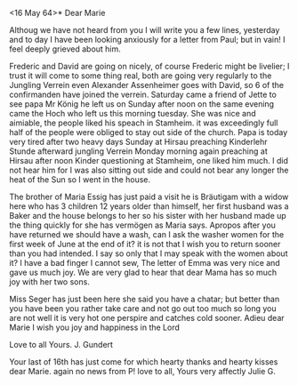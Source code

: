  <16 May 64>*
Dear Marie

Althoug we have not heard from you I will write you a few lines, yesterday and to day I have been looking anxiously for a letter from Paul; but in vain! I feel deeply grieved about him.

Frederic and David are going on nicely, of course Frederic might be livelier; I trust it will come to some thing real, both are going very regularly to the Jungling Verrein even Alexander Assenheimer goes with David, so 6 of the confirmanden have joined the verrein. Saturday came a friend of Jette to see papa Mr König he left us on Sunday after noon on the same evening came the Hoch who left us this morning tuesday. She was nice and aimiable, the people liked his speach in Stamheim. it was exceedingly full half of the people were obliged to stay out side of the church. Papa is today very tired after two heavy days Sunday at Hirsau preaching Kinderlehr Stunde afterward jungling Verrein Monday morning again preaching at Hirsau after noon Kinder questioning at Stamheim, one liked him much. I did not hear him for I was also sitting out side and could not bear any longer the heat of the Sun so I went in the house.

The brother of Maria Essig has just paid a visit he is Bräutigam with a widow here who has 3 children 12 years older than himself, her first husband was a Baker and the house belongs to her so his sister with her husband made up the thing quickly for she has vermögen as Maria says. Apropos after you have returned we should have a wash, can I ask the washer women for the first week of June at the end of it? it is not that I wish you to return sooner than you had intended. I say so only that I may speak with the women about it? I have a bad finger I cannot sew, The letter of Emma was very nice and gave us much joy. We are very glad to hear that dear Mama has so much joy with her two sons.

Miss Seger has just been here she said you have a chatar; but better than you have been you rather take care and not go out too much so long you are not well it is very hot one perspire and catches cold sooner. Adieu dear Marie I wish you joy and happiness in the Lord

 Love to all
 Yours. J. Gundert

Your last of 16th has just come for which hearty thanks and hearty kisses dear Marie. again no news from P!
 love to all,
 Yours very affectly
 Julie G.
